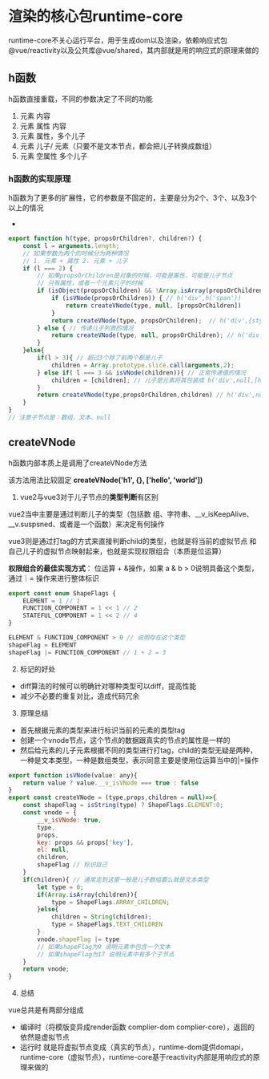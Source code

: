 # 渲染的核心包runtime-core

runtime-core不关心运行平台，用于生成dom以及渲染，依赖响应式包 @vue/reactivity以及公共库@vue/shared，其内部就是用的响应式的原理来做的

## h函数

h函数直接重载，不同的参数决定了不同的功能

1. 元素 内容
2. 元素 属性 内容
3. 元素 属性，多个儿子
4. 元素 儿子/ 元素（只要不是文本节点，都会把儿子转换成数组）
5. 元素 空属性 多个儿子

### h函数的实现原理

h函数为了更多的扩展性，它的参数是不固定的，主要是分为2个、3个、以及3个以上的情况

+ 

```js
export function h(type, propsOrChildren?, children?) {
    const l = arguments.length;
    // 如果参数为两个的时候分为两种情况
    // 1. 元素 + 属性 2. 元素 + 儿子
    if (l === 2) { 
        // 如果propsOrChildren是对象的时候，可能是属性，可能是儿子节点
        // 只有属性，或者一个元素儿子的时候
        if (isObject(propsOrChildren) && !Array.isArray(propsOrChildren)) {
            if (isVNode(propsOrChildren)) { // h('div',h('span'))
                return createVNode(type, null, [propsOrChildren])
            }
            return createVNode(type, propsOrChildren);  // h('div',{style:{color:'red'}});
        } else { // 传递儿子列表的情况
            return createVNode(type, null, propsOrChildren); // h('div',null,[h('span'),h('span')])
        }
    }else{
        if(l > 3){ // 超过3个除了前两个都是儿子
            children = Array.prototype.slice.call(arguments,2);
        } else if( l === 3 && isVNode(children)){ // 正常传递值的情况
            children = [children]; // 儿子是元素将其包装成 h('div',null,[h('span')])
        }
        return createVNode(type,propsOrChildren,children) // h('div',null,'jw')
    }
}
// 注意子节点是：数组、文本、null
```

## createVNode

h函数内部本质上是调用了createVNode方法

该方法用法比较固定
**createVNode('h1', {}, ['hello', 'world'])**

1. vue2与vue3对于儿子节点的**类型判断**有区别

vue2当中主要是通过判断儿子的类型（包括数 组、字符串、__v_isKeepAlive、__v.suspsned、或者是一个函数）来决定有何操作

vue3则是通过打tag的方式来直接判断child的类型，也就是将当前的虚拟节点 和自己儿子的虚拟节点映射起来，也就是实现权限组合（本质是位运算）

**权限组合的最佳实现方式**： 位运算 + &操作，如果 a & b > 0说明具备这个类型，通过｜= 操作来进行整体标识

```ts
export const enum ShapeFlags {
    ELEMENT = 1 // 1
    FUNCTION_COMPONENT = 1 << 1 // 2
    STATEFUL_COMPONENT = 1 << 2 // 4
}

ELEMENT & FUNCTION_COMPONENT > 0 // 说明存在这个类型
shapeFlag = ELEMENT
shapeFlag |= FUNCTION_COMPONENT // 1 + 2 = 3
```

2. 标记的好处

+ diff算法的时候可以明确针对哪种类型可以diff，提高性能
+ 减少不必要的重复对比，造成代码冗余

3. 原理总结

+ 首先根据元素的类型来进行标识当前的元素的类型tag
+ 创建一个vnode节点，这个节点的数据跟真实的节点的属性是一样的
+ 然后给元素的儿子元素根据不同的类型进行打tag，child的类型无疑是两种，一种是文本类型，一种是数组类型，表示同意主要是使用位运算当中的|=操作

```js
export function isVNode(value: any){
    return value ? value.__v_isVNode === true : false
}
export const createVNode = (type,props,children = null)=>{
    const shapeFlag = isString(type) ? ShapeFlags.ELEMENT:0;
    const vnode = {
        __v_isVNode: true,
        type,
        props,
        key: props && props['key'],
        el: null,
        children,
        shapeFlag // 标识自己
    }
    if(children){ // 通常走到这里一般是儿子数组要么就是文本类型
        let type = 0;
        if(Array.isArray(children)){
            type = ShapeFlags.ARRAY_CHILDREN;
        }else{
            children = String(children);
            type = ShapeFlags.TEXT_CHILDREN
        }
        vnode.shapeFlag |= type
        // 如果shapeFlag为9 说明元素中包含一个文本
        // 如果shapeFlag为17 说明元素中有多个子节点
    }
    return vnode;
}
```

4. 总结

vue总共是有两部分组成

+ 编译时（将模版变异成render函数 complier-dom complier-core），返回的依然是虚拟节点
+ 运行时 就是将虚拟节点变成（真实的节点），runtime-dom提供domapi，runtime-core（虚拟节点），runtime-core基于reactivity内部是用响应式的原理来做的
  
